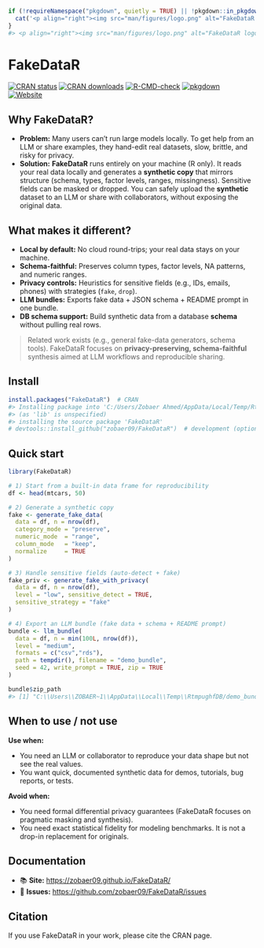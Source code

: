 
<!-- README.md is generated from README.Rmd. Please edit that file -->

``` r

if (!requireNamespace("pkgdown", quietly = TRUE) || !pkgdown::in_pkgdown()) {
  cat('<p align="right"><img src="man/figures/logo.png" alt="FakeDataR logo" width="140"></p>')
}
#> <p align="right"><img src="man/figures/logo.png" alt="FakeDataR logo" width="140"></p>
```

# FakeDataR

[![CRAN
status](https://www.r-pkg.org/badges/version/FakeDataR)](https://CRAN.R-project.org/package=FakeDataR)
[![CRAN
downloads](https://cranlogs.r-pkg.org/badges/grand-total/FakeDataR?color=brightgreen)](https://cran.r-project.org/package=FakeDataR)
[![R-CMD-check](https://github.com/zobaer09/FakeDataR/actions/workflows/R-CMD-check.yaml/badge.svg)](https://github.com/zobaer09/FakeDataR/actions/workflows/R-CMD-check.yaml)
[![pkgdown](https://github.com/zobaer09/FakeDataR/actions/workflows/pkgdown.yaml/badge.svg)](https://github.com/zobaer09/FakeDataR/actions/workflows/pkgdown.yaml)
[![Website](https://img.shields.io/badge/docs-pkgdown-blue)](https://zobaer09.github.io/FakeDataR/)

## Why FakeDataR?

- **Problem:** Many users can’t run large models locally. To get help
  from an LLM or share examples, they hand-edit real datasets, slow,
  brittle, and risky for privacy.
- **Solution:** **FakeDataR** runs entirely on your machine (R only). It
  reads your real data locally and generates a **synthetic copy** that
  mirrors structure (schema, types, factor levels, ranges, missingness).
  Sensitive fields can be masked or dropped. You can safely upload the
  **synthetic** dataset to an LLM or share with collaborators, without
  exposing the original data.

## What makes it different?

- **Local by default:** No cloud round-trips; your real data stays on
  your machine.
- **Schema-faithful:** Preserves column types, factor levels, NA
  patterns, and numeric ranges.
- **Privacy controls:** Heuristics for sensitive fields (e.g., IDs,
  emails, phones) with strategies (`fake`, `drop`).
- **LLM bundles:** Exports fake data + JSON schema + README prompt in
  one bundle.
- **DB schema support:** Build synthetic data from a database **schema**
  without pulling real rows.

> Related work exists (e.g., general fake-data generators, schema
> tools). FakeDataR focuses on **privacy-preserving, schema-faithful**
> synthesis aimed at LLM workflows and reproducible sharing.

## Install

``` r
install.packages("FakeDataR")  # CRAN
#> Installing package into 'C:/Users/Zobaer Ahmed/AppData/Local/Temp/RtmpeemZPG/temp_libpath2864370b28d3'
#> (as 'lib' is unspecified)
#> installing the source package 'FakeDataR'
# devtools::install_github("zobaer09/FakeDataR")  # development (optional)
```

## Quick start

``` r
library(FakeDataR)

# 1) Start from a built-in data frame for reproducibility
df <- head(mtcars, 50)

# 2) Generate a synthetic copy
fake <- generate_fake_data(
  data = df, n = nrow(df),
  category_mode = "preserve",
  numeric_mode  = "range",
  column_mode   = "keep",
  normalize     = TRUE
)

# 3) Handle sensitive fields (auto-detect + fake)
fake_priv <- generate_fake_with_privacy(
  data = df, n = nrow(df),
  level = "low", sensitive_detect = TRUE,
  sensitive_strategy = "fake"
)

# 4) Export an LLM bundle (fake data + schema + README prompt)
bundle <- llm_bundle(
  data = df, n = min(100L, nrow(df)),
  level = "medium",
  formats = c("csv","rds"),
  path = tempdir(), filename = "demo_bundle",
  seed = 42, write_prompt = TRUE, zip = TRUE
)

bundle$zip_path
#> [1] "C:\\Users\\ZOBAER~1\\AppData\\Local\\Temp\\RtmpughfDB/demo_bundle.zip"
```

## When to use / not use

**Use when:**

- You need an LLM or collaborator to reproduce your data shape but not
  see the real values.
- You want quick, documented synthetic data for demos, tutorials, bug
  reports, or tests.

**Avoid when:**

- You need formal differential privacy guarantees (FakeDataR focuses on
  pragmatic masking and synthesis).
- You need exact statistical fidelity for modeling benchmarks. It is not
  a drop-in replacement for originals.

## Documentation

- 📚 **Site:** <https://zobaer09.github.io/FakeDataR/>
- 🐞 **Issues:** <https://github.com/zobaer09/FakeDataR/issues>

## Citation

If you use FakeDataR in your work, please cite the CRAN page.
